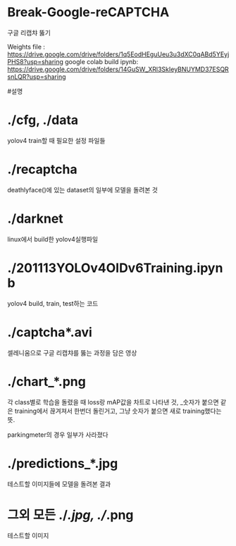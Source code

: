 # Break-Google-reCAPTCHA
구글 리캡챠 뚫기

Weights file : https://drive.google.com/drive/folders/1q5EodHEguUeu3u3dXC0qABd5YEyjPHS8?usp=sharing
google colab build ipynb: https://drive.google.com/drive/folders/14GuSW_XRl3SkIeyBNUYMD37ESQRsnLQR?usp=sharing


#설명

# ./cfg, ./data

yolov4 train할 때 필요한 설정 파일들

# ./recaptcha

deathlyface()에 있는 dataset의 일부에 모델을 돌려본 것



# ./darknet

linux에서 build한 yolov4실행파일

# ./201113YOLOv4OIDv6Training.ipynb

yolov4 build, train, test하는 코드


# ./captcha*.avi

셀레니움으로 구글 리캡챠를 뚫는 과정을 담은 영상


# ./chart_*.png

각 class별로 학습을 돌렸을 때 loss랑 mAP값을 차트로 나타낸 것, _숫자가 붙으면 같은 training에서 끊겨져서 한번더 돌린거고, 그냥 숫자가 붙으면 새로 training했다는 뜻.

parkingmeter의 경우 일부가 사라졌다

# ./predictions_*.jpg

테스트할 이미지들에 모델을 돌려본 결과



# 그외 모든 ./*.jpg, ./*.png

테스트할 이미지
